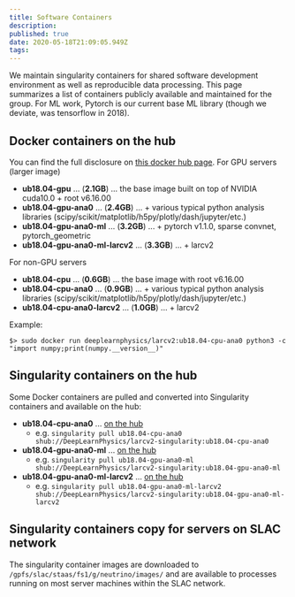 ```yaml
---
title: Software Containers
description: 
published: true
date: 2020-05-18T21:09:05.949Z
tags: 
---
```


We maintain singularity containers for shared software development environment as well as reproducible data processing. This page summarizes a list of containers publicly available and maintained for the group. For ML work, Pytorch is our current base ML library (though we deviate, was tensorflow in 2018).

## Docker containers on the hub
You can find the full disclosure on [this docker hub page](https://hub.docker.com/repository/docker/deeplearnphysics/larcv2/general).
For GPU servers (larger image)
* **ub18.04-gpu** ... (**2.1GB**) ... the base image built on top of NVIDIA cuda10.0 + root v6.16.00
* **ub18.04-gpu-ana0** ... (**2.4GB**) ... + various typical python analysis libraries (scipy/scikit/matplotlib/h5py/plotly/dash/jupyter/etc.)
* **ub18.04-gpu-ana0-ml** ... (**3.2GB**) ... + pytorch v1.1.0, sparse convnet, pytorch_geometric
* **ub18.04-gpu-ana0-ml-larcv2** ... (**3.3GB**) ... + larcv2

For non-GPU servers
* **ub18.04-cpu** ... (**0.6GB**) ... the base image with root v6.16.00
* **ub18.04-cpu-ana0** ... (**0.9GB**) ... + various typical python analysis libraries (scipy/scikit/matplotlib/h5py/plotly/dash/jupyter/etc.)
* **ub18.04-cpu-ana0-larcv2** ... (**1.0GB**) ... + larcv2

Example:
```
$> sudo docker run deeplearnphysics/larcv2:ub18.04-cpu-ana0 python3 -c "import numpy;print(numpy.__version__)"
```

## Singularity containers on the hub
Some Docker containers are pulled and converted into Singularity containers and available on the hub:
* **ub18.04-cpu-ana0** ... [on the hub](https://singularity-hub.org/containers/11760)
    * e.g. `singularity pull ub18.04-cpu-ana0 shub://DeepLearnPhysics/larcv2-singularity:ub18.04-cpu-ana0` 
* **ub18.04-gpu-ana0-ml** ... [on the hub](https://singularity-hub.org/containers/11758)
    * e.g. `singularity pull ub18.04-gpu-ana0-ml shub://DeepLearnPhysics/larcv2-singularity:ub18.04-gpu-ana0-ml`
* **ub18.04-gpu-ana0-ml-larcv2** ... [on the hub](https://singularity-hub.org/containers/11757)
    * e.g. `singularity pull ub18.04-gpu-ana0-ml-larcv2 shub://DeepLearnPhysics/larcv2-singularity:ub18.04-gpu-ana0-ml-larcv2`

## Singularity containers copy for servers on SLAC network
The singularity container images are downloaded to `/gpfs/slac/staas/fs1/g/neutrino/images/` and are available to processes running on most server machines within the SLAC network.